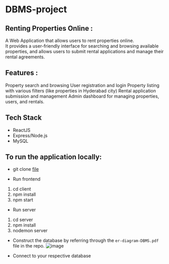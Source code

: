 # DBMS-project
## Renting Properties Online :
A Web Application that allows users to rent properties online.  
It provides a user-friendly interface for searching and browsing available properties, and allows users to submit rental applications 
and manage their rental agreements.

## Features : 
Property search and browsing
User registration and login
Property listing with  various filters (like properties in Hyderabad city) 
Rental application submission and management 
Admin dashboard for managing properties, users, and rentals.

## Tech Stack
- ReactJS
- Express/Node.js
- MySQL

## To run the application locally: 
- git clone [file](https://github.com/yash0224/Property-Rental-Agency.git)

- Run frontend
 1. cd client 
 2. npm install 
 3. npm start

- Run server
 1. cd server
 2. npm install 
 3. nodemon server

- Construct the database by referring through the `er-diagram-DBMS.pdf` file in the repo.
![image](https://github.com/yash0224/Property-Rental-Agency/assets/86886844/15a4bd6f-28ff-4724-857a-1860c38cd77e)

- Connect to your respective database

